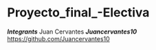 # Proyecto_final_-Electiva

***Integrants***
Juan Cervantes  ***Juancervantes10*** https://github.com/Juancervantes10  
